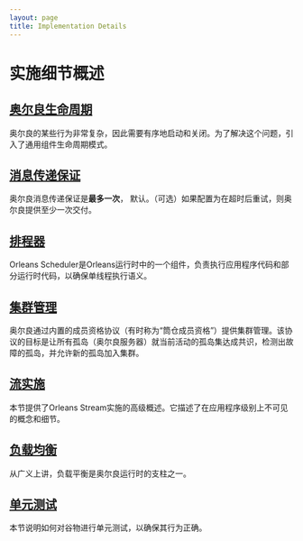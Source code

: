 ```yaml
---
layout: page
title: Implementation Details
---
```


# 实施细节概述

## [奥尔良生命周期](orleans_lifecycle.md)

奥尔良的某些行为非常复杂，因此需要有序地启动和关闭。为了解决这个问题，引入了通用组件生命周期模式。

## [消息传递保证](messaging_delivery_guarantees.md)

奥尔良消息传递保证是**最多一次**， 默认。（可选）如果配置为在超时后重试，则奥尔良提供至少一次交付。

## [排程器](scheduler.md)

Orleans Scheduler是Orleans运行时中的一个组件，负责执行应用程序代码和部分运行时代码，以确保单线程执行语义。

## [集群管理](cluster_management.md)

奥尔良通过内置的成员资格协议（有时称为“筒仓成员资格”）提供集群管理。该协议的目标是让所有孤岛（奥尔良服务器）就当前活动的孤岛集达成共识，检测出故障的孤岛，并允许新的孤岛加入集群。

## [流实施](streams_implementation.md)

本节提供了Orleans Stream实施的高级概述。它描述了在应用程序级别上不可见的概念和细节。

## [负载均衡](load_balancing.md)

从广义上讲，负载平衡是奥尔良运行时的支柱之一。

## [单元测试](testing.md)

本节说明如何对谷物进行单元测试，以确保其行为正确。
